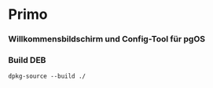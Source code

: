 # Primo

### Willkommensbildschirm und Config-Tool für pgOS


### Build DEB

```
dpkg-source --build ./
```